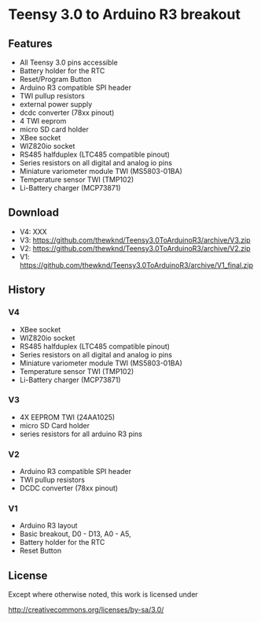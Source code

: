 # Teensy 3.0 to Arduino R3 breakout

## Features
- All Teensy 3.0 pins accessible 
- Battery holder for the RTC
- Reset/Program Button
- Arduino R3 compatible SPI header
- TWI pullup resistors
- external power supply
- dcdc converter (78xx pinout)
- 4 TWI eeprom
- micro SD card holder
- XBee socket
- WIZ820io socket
- RS485 halfduplex (LTC485 compatible pinout)
- Series resistors on all digital and analog io pins
- Miniature variometer module TWI (MS5803-01BA) 
- Temperature sensor TWI (TMP102)
- Li-Battery charger (MCP73871)

## Download
- V4: XXX
- V3: https://github.com/thewknd/Teensy3.0ToArduinoR3/archive/V3.zip
- V2: https://github.com/thewknd/Teensy3.0ToArduinoR3/archive/V2.zip
- V1: https://github.com/thewknd/Teensy3.0ToArduinoR3/archive/V1_final.zip

## History

### V4
- XBee socket
- WIZ820io socket
- RS485 halfduplex (LTC485 compatible pinout)
- Series resistors on all digital and analog io pins
- Miniature variometer module TWI (MS5803-01BA) 
- Temperature sensor TWI (TMP102)
- Li-Battery charger (MCP73871)

### V3
- 4X EEPROM TWI (24AA1025)
- micro SD Card holder
- series resistors for all arduino R3 pins

### V2
- Arduino R3 compatible SPI header
- TWI pullup resistors
- DCDC converter (78xx pinout)

### V1
- Arduino R3 layout
- Basic breakout, D0 - D13, A0 - A5, 
- Battery holder for the RTC
- Reset Button


## License
Except where otherwise noted, this work is licensed under 

http://creativecommons.org/licenses/by-sa/3.0/